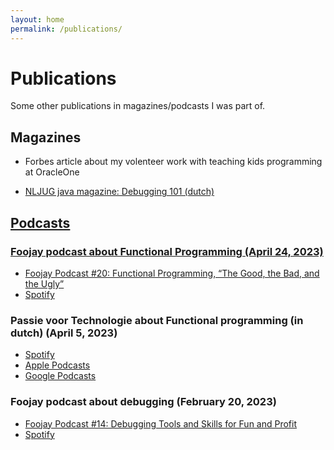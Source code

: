 ```yaml
---
layout: home
permalink: /publications/
---
```


# Publications

Some other publications in magazines/podcasts I was part of.

## Magazines

* Forbes article about my volenteer work with teaching kids programming at OracleOne <a href="https://www.forbes.com/sites/oracle/2019/10/01/cheap-but-powerful-the-tiny-microbit-computer-thrills-at-oracle-code-4-kids/?sh=2bd43a436866" target="_blank" class="fa-solid fa-book-open">

* NLJUG java magazine: Debugging 101 (dutch) <a href="https://nljug.org/java-magazine/2019-editie-4/java-magazine-4-2019/" target="_blank" class="fa-solid fa-book-open">

## Podcasts

### Foojay podcast about Functional Programming (April 24, 2023)
* <a href="https://foojay.io/today/foojay-podcast-20/" target="_blank">Foojay Podcast #20: Functional Programming, “The Good, the Bad, and the Ugly”</a>
* <a href="https://open.spotify.com/episode/5W4B3ohd4VrwmB1Iu39D6A" target="_blank">Spotify</a>

### Passie voor Technologie about Functional programming (in dutch) (April 5, 2023)
* <a href="https://open.spotify.com/episode/0HF6JBWbWJs7AZTC1UhxUn?si=72ce3a15f01240ea&nd=1" target="_blank">Spotify</a>
* <a href="https://podcasts.apple.com/nl/podcast/passie-voor-technologie-de-podcast/id1642600325?i=1000607510218" target="_blank">Apple Podcasts</a>
* <a href="https://podcasts.google.com/u/0/feed/aHR0cHM6Ly9hbmNob3IuZm0vcy85MGZiNjZmOC9wb2RjYXN0L3Jzcw/episode/OWJjZmQ2OWUtZjRhYy00M2JjLThjMTEtNTc5YjkzODEwMDkw?sa=X&ved=0CAUQkfYCahcKEwjIxaL94pL-AhUAAAAAHQAAAAAQAQ" target="_blank">Google Podcasts</a>

### Foojay podcast about debugging (February 20, 2023)
* <a href="https://foojay.io/today/foojay-podcast-14/" target="_blank">Foojay Podcast #14: Debugging Tools and Skills for Fun and Profit</a>
* <a href="https://open.spotify.com/episode/7d7vXq166rWfHUNqvSsCtU" target="_blank">Spotify</a>

